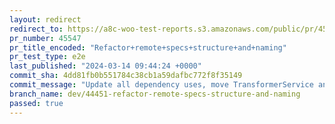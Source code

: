 ```yaml
---
layout: redirect
redirect_to: https://a8c-woo-test-reports.s3.amazonaws.com/public/pr/45547/e2e/index.html
pr_number: 45547
pr_title_encoded: "Refactor+remote+specs+structure+and+naming"
pr_test_type: e2e
last_published: "2024-03-14 09:44:24 +0000"
commit_sha: 4dd81fb0b551784c38cb1a59dafbc772f8f35149
commit_message: "Update all dependency uses, move TransformerService and TransformerIn…"
branch_name: dev/44451-refactor-remote-specs-structure-and-naming
passed: true
---
```

